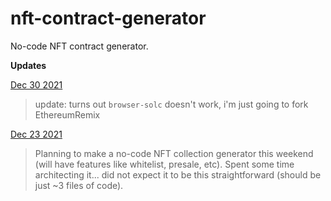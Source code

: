# nft-contract-generator

No-code NFT contract generator. 


**Updates**


[Dec 30 2021](https://twitter.com/WickedDerb/status/1476468471642742785?s=20)

> update: turns out `browser-solc` doesn't work, i'm just going to fork EthereumRemix

[Dec 23 2021](https://twitter.com/WickedDerb/status/1473735130929848321?s=20)

> Planning to make a no-code NFT collection generator this weekend (will have features like whitelist, presale, etc). Spent some time architecting it... did not expect it to be this straightforward (should be just ~3 files of code).

